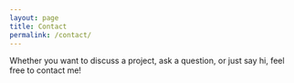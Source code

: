 ```yaml
---
layout: page
title: Contact
permalink: /contact/
---
```


Whether you want to discuss a project, ask a question, or just say hi, feel free to contact me!

<div id="formkeep-embed" data-formkeep-url="https://formkeep.com/p/3c73cadaaeef1bfc4ac746642708b2d5?embedded=1"></div>

<script type="text/javascript" src="https://pym.nprapps.org/pym.v1.min.js"></script>
<script type="text/javascript" src="https://cdn.formkeep.com/formkeep-embed.js"></script>

<!-- Get notified when the form is submitted, add your own code below: -->
<script>
const formkeepEmbed = document.querySelector('#formkeep-embed')

formkeepEmbed.addEventListener('formkeep-embed:submitting', _event => {
  console.log('Submitting form...')
})

formkeepEmbed.addEventListener('formkeep-embed:submitted', _event => {
  console.log('Submitted form...')
})
</script>
